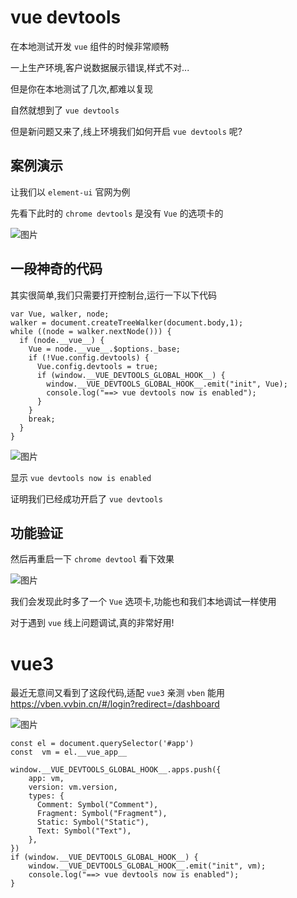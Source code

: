 

# vue devtools

在本地测试开发 `vue` 组件的时候非常顺畅

一上生产环境,客户说数据展示错误,样式不对...

但是你在本地测试了几次,都难以复现

自然就想到了 `vue devtools`

但是新问题又来了,线上环境我们如何开启 `vue devtools` 呢?





## 案例演示

让我们以 `element-ui` 官网为例

先看下此时的 `chrome devtools` 是没有 `Vue` 的选项卡的

![图片](https://mmbiz.qpic.cn/mmbiz_png/lCQLg02gtibtpIU093Rdg4mMHrXqhRm7l6AcjjwycZQ1YL6IiajCicLCDNKxVk4E11yL19icTx0EBHdOGPeqRONvMQ/640?wx_fmt=png&from=appmsg&tp=wxpic&wxfrom=5&wx_lazy=1&wx_co=1)







## 一段神奇的代码

其实很简单,我们只需要打开控制台,运行一下以下代码



```
var Vue, walker, node;
walker = document.createTreeWalker(document.body,1);
while ((node = walker.nextNode())) {
  if (node.__vue__) {
    Vue = node.__vue__.$options._base;
    if (!Vue.config.devtools) {
      Vue.config.devtools = true;
      if (window.__VUE_DEVTOOLS_GLOBAL_HOOK__) {
        window.__VUE_DEVTOOLS_GLOBAL_HOOK__.emit("init", Vue);
        console.log("==> vue devtools now is enabled");
      }
    }
    break;
  }
}
```





![图片](https://mmbiz.qpic.cn/mmbiz_png/lCQLg02gtibtpIU093Rdg4mMHrXqhRm7lsyib0XwmibAAZUbAX0C317hlDLXUtUFhicwn3Nm3PqR8iauNEaClr3uPdA/640?wx_fmt=png&from=appmsg&tp=wxpic&wxfrom=5&wx_lazy=1&wx_co=1)

显示 `vue devtools now is enabled`

证明我们已经成功开启了 `vue devtools`



## 功能验证

然后再重启一下 `chrome devtool` 看下效果

![图片](https://mmbiz.qpic.cn/mmbiz_png/lCQLg02gtibtpIU093Rdg4mMHrXqhRm7lrCYh6zBmOF2focXSMzdTuWLLAeGAjJGnmNSI4cA033jm9TrmFvyFrA/640?wx_fmt=png&from=appmsg&tp=wxpic&wxfrom=5&wx_lazy=1&wx_co=1)

我们会发现此时多了一个 `Vue` 选项卡,功能也和我们本地调试一样使用

对于遇到 `vue` 线上问题调试,真的非常好用!





# vue3

最近无意间又看到了这段代码,适配 `vue3` 亲测 `vben` 能用 https://vben.vvbin.cn/#/login?redirect=/dashboard

![图片](https://mmbiz.qpic.cn/mmbiz_png/lCQLg02gtibtpIU093Rdg4mMHrXqhRm7lNpMewbIdY1szfKYyYnaR8aapZmic937rJMeQM32nQAnuw1yRhWBQTRw/640?wx_fmt=png&from=appmsg&tp=wxpic&wxfrom=5&wx_lazy=1&wx_co=1)

```
const el = document.querySelector('#app')
const  vm = el.__vue_app__

window.__VUE_DEVTOOLS_GLOBAL_HOOK__.apps.push({
    app: vm,
    version: vm.version,
    types: {
      Comment: Symbol("Comment"),
      Fragment: Symbol("Fragment"),
      Static: Symbol("Static"),
      Text: Symbol("Text"),
    },
})
if (window.__VUE_DEVTOOLS_GLOBAL_HOOK__) {
    window.__VUE_DEVTOOLS_GLOBAL_HOOK__.emit("init", vm);
    console.log("==> vue devtools now is enabled");
}
```




